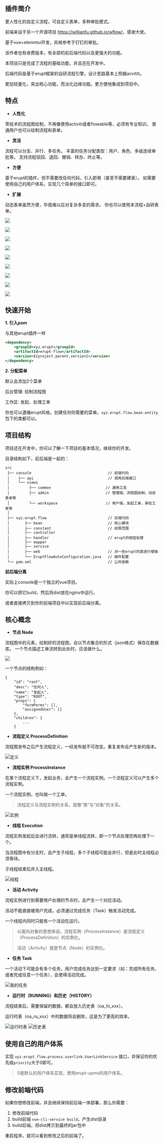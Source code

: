 ## 插件简介

更人性化的自定义流程，可自定义表单，多种审批模式。

前端来自于另一个开源项目 <https://willianfu.github.io/wflow/>，感谢大佬。

基于vue+elemntui开发，风格参考于钉钉的审批。

该作者也有收费版本，有全部的前后端代码以及更强大的功能。

本项目只是完成了流程的基础功能，并且还在开发中。

后端代码是基于erupt框架的自研流程引擎，设计思路基本上照搬acvititi。

更加轻量化，突出核心功能，而淡化边缘功能。更方便地集成到项目中。

## 特点

- **人性化**

零技术的流程图绘制，不再像使用activiti或者flowable等，必须有专业知识。
普通用户也可以绘制流程和表单。

- **灵活**

流程可以分支、并行、多任务。
丰富的任务分配类型：用户、角色、多级连续审批等。
支持流程驳回、退回、撤销、转办、终止等。

- **方便**

基于erupt的插件，但不需要改任何代码，引入即用（甚至不需要建表）。
如需要使用自己的用户体系，实现几个简单的接口即可。

- **扩展**

动态表单虽然方便，毕竟难以应对复杂多变的需求。
你也可以使用本流程+自研表单。

![](./img/QQ截图20230308172610.png "")

![](./img/QQ截图20230308172653.png "")

![](./img/QQ截图20230308172708.png "")

![](./img/QQ截图20230308172722.png "")

![](./img/QQ截图20230308172733.png "")

![](./img/QQ截图20230308172751.png "")

![](./img/QQ截图20230308172813.png "")

![](./img/QQ截图20230308172823.png "")

![](./img/QQ截图20230308172832.png "")

## 快速开始

**1. 引入pom**

与其他erupt插件一样

```xml
<dependency>
    <groupId>xyz.erupt</groupId>
    <artifactId>erupt-flow</artifactId>
    <version>${project.parent.version}</version>
</dependency>
```

**2. 分配菜单**

默认会添加2个菜单

后台管理: 绘制流程图

工作区: 发起、处理工单

你也可以遵循erupt风格，创建任何你需要的菜单。`xyz.erupt.flow.bean.entity` 包下的类都可以。

## 项目结构

项目还在开发中，你可以了解一下项目的基本情况，继续你的开发。

目录结构如下，前后端是一起的：

````
src   
 ├── console                                   // 前端代码          
 │    ├── api                                  // 调用后端接口
 │    └── views
 │         ├── common                         // 通用工具
 │         ├── admin                          // 管理端，流程图绘制，动态表单等
 │         └── workspace                      // 用户端，发起工单，审批工单等
 │
 ├── xyz.erupt.flow                            // 后端代码
 │       ├── bean                              // 核心模块
 │       ├── constant                          // 权限范围
 │       ├── controller
 │       ├── handler                           // erupt的按钮处理
 │       ├── mapper
 │       ├── service
 │       ├── web                               // 对一些erupt的类进行增强
 │       └── EruptFlowAutoConfiguration.java   // 插件配置
 └── pom.xml                                   // 公共依赖

````

**前后端分离**

实际上console是一个独立的vue项目。

你可以把它build，然后将dist放在nginx中运行。

或者直接拷贝到你的前端项目中以实现前后端分离。

## 核心概念

- **节点 Node**

流程图中的元素，绘制好的流程图，会以节点集合的形式（json格式）保存在数据库。
一个节点描述工单流转到此处时，应该做什么。

![](./img/node.png "")

一个节点的结构例如：

```
{
	"id": "root",
	"desc": "任何人",
	"name": "发起人",
	"type": "ROOT",
	"props": {
		"formPerms": [],
		"assignedUser": []
	},
	"children": {
        ...
    }
```


- **流程定义 ProcessDefinition**

流程图发布之后产生流程定义，一经发布就不可改变。重复发布会产生新的版本。

![](./img/def.png "定义")


- **流程实例 ProcessInstance**

在某个流程定义下，发起业务，会产生一个流程实例。一个流程定义可以产生多个流程实例。

一个流程实例，也叫做一个工单。

> 流程定义与流程实例的关系，就像“类”与“对象”的关系。

![](./img/inst.png "实例")


- **线程 Execution**

流程实例发起后会进行流转，通常是单线程流转，即一个节点处理完再处理下一个。

当流程图中有分支时，会产生子线程，多个子线程可能会并行，但是此时主线程必须等待。

子线程结束后并入主线程。

![](./img/execution.jpg "线程")


- **活动 Activity**

流程实例进行到需要用户处理的节点时，会产生一个对应活动。

活动不能直接被用户完成，必须通过完成任务（Task）触发活动完成。

一个线程内同时只能有一个活动在运行。

> 以面向对象的思想来说，流程实例（ProcessInstance）是流程定义（ProcessDefinition）的实例化。
>
> 活动（Activity）就是节点（Node）的实例化。

- **任务 Task**

一个活动下可能会有多个任务，用户完成任务达到一定要求（如：完成所有任务、或者完成任意一个任务），会使得活动完成。

![](./img/task.png "我的任务")

- **运行时（RUNNING）和历史（HISTORY）**

流程结束后，需要保留的数据，都会放入历史表（oa_hi_xxx）。

运行时表（oa_ru_xxx）中的数据将会删除，这是为了更高的效率。

![](./img/ru.png "运行时表") ![](./img/hi.png "历史表")


## 使用自己的用户体系

实现 ``xyz.erupt.flow.process.userlink.UserLinkService`` 接口，并保证你的优先级`priority`大于0即可。

> 0是默认的用户体系实现，使用erupt-upms的用户体系。

## 修改前端代码

如果你想修改前端，并且继续保持前后端一体部署，那么你需要：

1. 修改前端代码
2. build前端 `vue-cli-service build`，产生dist目录
3. build后端，将dist拷贝到最终的jar包中

重启程序，就可以看到修改之后的前端了。
